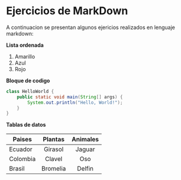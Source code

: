 # Ejercicios de MarkDown

A continuacion se presentan algunos ejericios realizados en lenguaje markdown: 

**Lista ordenada**

1. Amarillo
2. Azul
3. Rojo

**Bloque de codigo**

```java
class HelloWorld {
    public static void main(String[] args) {
        System.out.println("Hello, World!"); 
    }
}
```

**Tablas de datos**

| Paises      | Plantas       |Animales   |
| ------------|:-------------:| :--------:|
| Ecuador     | Girasol       | Jaguar    |
| Colombia    | Clavel        | Oso       |
| Brasil      | Bromelia      | Delfin    |